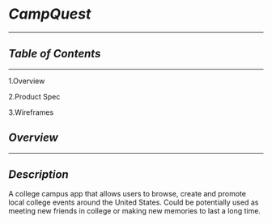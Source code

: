 # ***CampQuest***
----------------------------------------------------------------------------
## ***Table of Contents***
----------------------------------------------------------------------------
1.Overview

2.Product Spec

3.Wireframes 

## ***Overview***
-----------------------------------------------------------------------------
## ***Description***
A college campus app that allows users to browse, create and promote local college events around the United States. Could be potentially used as meeting new friends in college or making new memories to last a long time. 
